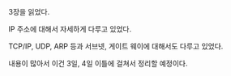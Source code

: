 
3장을 읽었다. 

IP 주소에 대해서 자세하게 다루고 있었다. 

TCP/IP, UDP, ARP 등과 서브넷, 게이트 웨이에 대해서도 다루고 있었다. 

내용이 많아서 이건 3일, 4일 이틀에 걸쳐서 정리할 예정이다. 